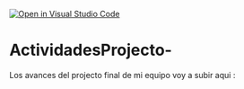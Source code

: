 [![Open in Visual Studio Code](https://classroom.github.com/assets/open-in-vscode-c66648af7eb3fe8bc4f294546bfd86ef473780cde1dea487d3c4ff354943c9ae.svg)](https://classroom.github.com/online_ide?assignment_repo_id=8680589&assignment_repo_type=AssignmentRepo)
# ActividadesProjecto-
Los avances del projecto final de mi equipo voy a subir aqui : 
